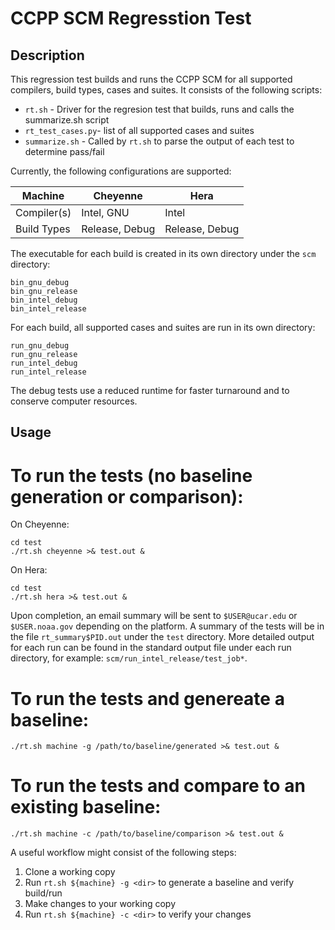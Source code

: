 # CCPP SCM Regresstion Test

## Description

This regression test builds and runs the CCPP SCM for all supported compilers, build types, cases
and suites.  It consists of the following scripts:

* ``rt.sh`` - Driver for the regresion test that builds, runs and calls the summarize.sh script
* ``rt_test_cases.py``- list of all supported cases and suites
* ``summarize.sh`` - Called by ``rt.sh`` to parse the output of each test to determine pass/fail		

Currently, the following configurations are supported:

Machine     | Cheyenne       | Hera           |
------------| ---------------|----------------|
Compiler(s) | Intel, GNU     | Intel          |
Build Types | Release, Debug | Release, Debug |

The executable for each build is created in its own directory under the ``scm`` directory:

```
bin_gnu_debug
bin_gnu_release
bin_intel_debug
bin_intel_release
```
For each build, all supported cases and suites are run in its own directory:

```
run_gnu_debug
run_gnu_release
run_intel_debug
run_intel_release
```

The debug tests use a reduced runtime for faster turnaround and to conserve computer resources.

## Usage

# To run the tests (no baseline generation or comparison):

On Cheyenne:

```
cd test
./rt.sh cheyenne >& test.out &
```

On Hera:

```
cd test
./rt.sh hera >& test.out &
```

Upon completion, an email summary will be sent to ``$USER@ucar.edu`` or ``$USER.noaa.gov`` depending on the platform.  A summary of the tests will be in the file ``rt_summary$PID.out`` under the ``test`` directory.  More detailed output for each run can be found in the standard output file under each run directory, for example: ``scm/run_intel_release/test_job*``.

# To run the tests and genereate a baseline:

``./rt.sh machine -g /path/to/baseline/generated >& test.out &``

# To run the tests and compare to an existing baseline:

``./rt.sh machine -c /path/to/baseline/comparison >& test.out &``

A useful workflow might consist of the following steps:

1. Clone a working copy
2. Run ``rt.sh ${machine} -g <dir>`` to generate a baseline and verify build/run
3. Make changes to your working copy
4. Run ``rt.sh ${machine} -c <dir>`` to verify your changes

